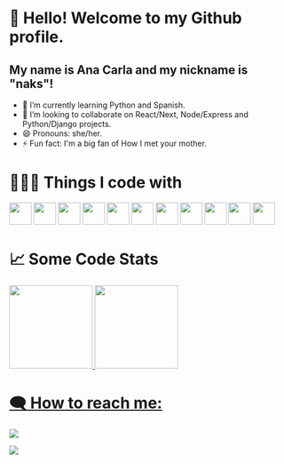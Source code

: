 # 👋 Hello! Welcome to my Github profile.
## My name is Ana Carla and my nickname is "naks"!

- 🌱 I’m currently learning Python and Spanish.
- 👯 I’m looking to collaborate on React/Next, Node/Express and Python/Django projects.
- 😄 Pronouns: she/her.
- ⚡ Fun fact: I'm a big fan of How I met your mother.

# 👨🏻‍💻  Things I code with

<img src="https://cdn.jsdelivr.net/gh/devicons/devicon/icons/git/git-original.svg" width="40" height="40"/> <img src="https://cdn.jsdelivr.net/gh/devicons/devicon/icons/html5/html5-original.svg" width="40" height="40"/> <img src="https://cdn.jsdelivr.net/gh/devicons/devicon/icons/css3/css3-original.svg"   width="40" height="40" /> <img src="https://cdn.jsdelivr.net/gh/devicons/devicon/icons/javascript/javascript-plain.svg"  width="40" height="40"/> <img src="https://cdn.jsdelivr.net/gh/devicons/devicon/icons/typescript/typescript-original.svg"  width="40" height="40"/> <img src="https://cdn.jsdelivr.net/gh/devicons/devicon/icons/react/react-original-wordmark.svg"   width="40" height="40" /> <img src="https://cdn.jsdelivr.net/gh/devicons/devicon/icons/nodejs/nodejs-original.svg"  width="40" height="40"/> <img src="https://cdn.jsdelivr.net/gh/devicons/devicon/icons/express/express-original.svg" width="40" height="40" /> <img src="https://cdn.jsdelivr.net/gh/devicons/devicon/icons/postgresql/postgresql-original.svg"   width="40" height="40"/> <img src="https://cdn.jsdelivr.net/gh/devicons/devicon/icons/python/python-original.svg"  width="40" height="40"/> 
            <img src="https://cdn.jsdelivr.net/gh/devicons/devicon/icons/django/django-plain-wordmark.svg"  width="40" height="40"/>

          
          
          
          

<div>
  
 # :chart_with_upwards_trend:  Some Code Stats
  
<a href="https://github.com/nakszor"> <img height="150em" src="https://github-readme-stats.vercel.app/api/top-langs/?username=nakszor&layout=compact&langs_count=7&theme=dracula"/> <img height="150em" src="https://github-readme-stats.vercel.app/api?username=nakszor&show_icons=true&theme=dracula&include_all_commits=true&count_private=true"/>
</div>
  
  

  
 # :left_speech_bubble: How to reach me: 
  
  <div><div>
<a href = "mailto:anacarlaa16@gmail.com"><img src="https://img.shields.io/badge/Gmail-D14836?style=for-the-badge&logo=gmail&logoColor=white" target="_blank"></a>

<a href="https://www.linkedin.com/in/nakszor" target="_blank"><img src="https://img.shields.io/badge/-LinkedIn-%230077B5?style=for-the-badge&logo=linkedin&logoColor=white" target="_blank"></a>   
</div>
  
